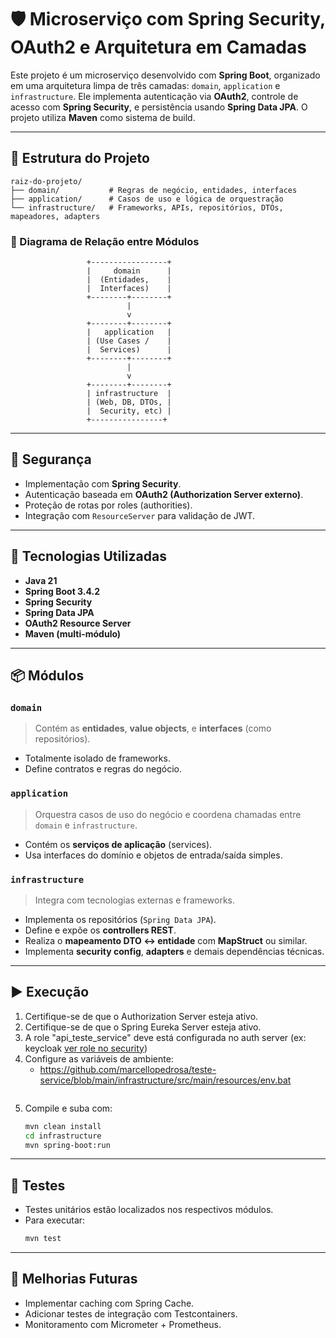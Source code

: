 # 🛡️ Microserviço com Spring Security, OAuth2 e Arquitetura em Camadas

Este projeto é um microserviço desenvolvido com **Spring Boot**, organizado em uma arquitetura limpa de três camadas: `domain`, `application` e `infrastructure`. Ele implementa autenticação via **OAuth2**, controle de acesso com **Spring Security**, e persistência usando **Spring Data JPA**. O projeto utiliza **Maven** como sistema de build.

---

## 📁 Estrutura do Projeto

```
raiz-do-projeto/
├── domain/           # Regras de negócio, entidades, interfaces
├── application/      # Casos de uso e lógica de orquestração
└── infrastructure/   # Frameworks, APIs, repositórios, DTOs, mapeadores, adapters
```

### 🧩 Diagrama de Relação entre Módulos

```
                 +-----------------+
                 |     domain      |
                 |  (Entidades,    |
                 |  Interfaces)    |
                 +--------+--------+
                          |
                          v
                 +--------+--------+
                 |   application   |
                 | (Use Cases /    |
                 |  Services)      |
                 +--------+--------+
                          |
                          v
                 +--------+--------+
                 | infrastructure  |
                 | (Web, DB, DTOs, |
                 |  Security, etc) |
                 +----------------+
```

---

## 🔐 Segurança

- Implementação com **Spring Security**.
- Autenticação baseada em **OAuth2 (Authorization Server externo)**.
- Proteção de rotas por roles (authorities).
- Integração com `ResourceServer` para validação de JWT.

---

## 💠 Tecnologias Utilizadas

- **Java 21**
- **Spring Boot 3.4.2**
- **Spring Security**
- **Spring Data JPA**
- **OAuth2 Resource Server**
- **Maven (multi-módulo)**

---

## 📦 Módulos

### `domain`

> Contém as **entidades**, **value objects**, e **interfaces** (como repositórios).

- Totalmente isolado de frameworks.
- Define contratos e regras do negócio.

### `application`

> Orquestra casos de uso do negócio e coordena chamadas entre `domain` e `infrastructure`.

- Contém os **serviços de aplicação** (services).
- Usa interfaces do domínio e objetos de entrada/saída simples.

### `infrastructure`

> Integra com tecnologias externas e frameworks.

- Implementa os repositórios (`Spring Data JPA`).
- Define e expõe os **controllers REST**.
- Realiza o **mapeamento DTO <-> entidade** com **MapStruct** ou similar.
- Implementa **security config**, **adapters** e demais dependências técnicas.

---

## ▶️ Execução

1. Certifique-se de que o Authorization Server esteja ativo.
2. Certifique-se de que o Spring Eureka Server esteja ativo.
3. A role "api_teste_service" deve está configurada no auth server (ex: keycloak [ver role no security](https://github.com/marcellopedrosa/teste-service/blob/main/infrastructure/src/main/java/br/com/csc/teste_service/configuration/SecurityConfig.java))
4. Configure as variáveis de ambiente:
   - https://github.com/marcellopedrosa/teste-service/blob/main/infrastructure/src/main/resources/env.bat
   ```
5. Compile e suba com:
   ```bash
   mvn clean install
   cd infrastructure
   mvn spring-boot:run
   ```

---

## 💪 Testes

- Testes unitários estão localizados nos respectivos módulos.
- Para executar:
  ```bash
  mvn test
  ```

---

## 🚧 Melhorias Futuras

- Implementar caching com Spring Cache.
- Adicionar testes de integração com Testcontainers.
- Monitoramento com Micrometer + Prometheus.

